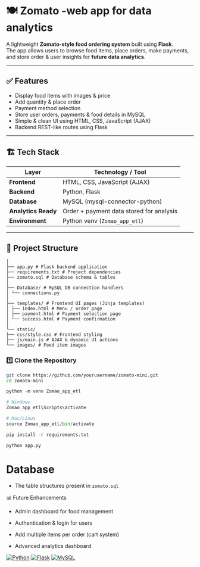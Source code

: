 # 🍽️ Zomato -web app for data analytics

A lightweight **Zomato-style food ordering system** built using **Flask**.  
The app allows users to browse food items, place orders, make payments, and store order & user insights for **future data analytics**.

---

## ✅ Features

- Display food items with images & price  
- Add quantity & place order  
- Payment method selection  
- Store user orders, payments & food details in MySQL  
- Simple & clean UI using HTML, CSS, JavaScript (AJAX)  
- Backend REST-like routes using Flask  

---

## 🏗️ Tech Stack

| Layer | Technology / Tool |
|------|------------------|
| **Frontend** | HTML, CSS, JavaScript (AJAX) |
| **Backend** | Python, Flask |
| **Database** | MySQL (mysql-connector-python) |
| **Analytics Ready** | Order + payment data stored for analysis |
| **Environment** | Python venv (`Zomao_app_etl`) |

---

## 📁 Project Structure
```
│
├── app.py # Flask backend application
├── requirements.txt # Project dependencies
├── zomato.sql # Database schema & tables
│
├── Database/ # MySQL DB connection handlers
│ └── connections.py
│
├── templates/ # Frontend UI pages (Jinja templates)
│ ├── index.html # Menu / order page
│ ├── payment.html # Payment selection page
│ └── success.html # Payment confirmation
│
└── static/
├── css/style.css # Frontend styling
├── js/main.js # AJAX & dynamic UI actions
└── images/ # Food item images

```
### 1️⃣ Clone the Repository
```bash
git clone https://github.com/yourusername/zomato-mini.git
cd zomato-mini
```
```python
python -m venv Zomao_app_etl

# Windows
Zomao_app_etl\Scripts\activate

# Mac/Linux
source Zomao_app_etl/bin/activate

pip install -r requirements.txt

python app.py
```
# Database 
- The table structures present in `zomato.sql`

📊 Future Enhancements

- Admin dashboard for food management

- Authentication & login for users

- Add multiple items per order (cart system)

- Advanced analytics dashboard


[![Python](https://img.shields.io/badge/Python-3.x-blue?logo=python)]()
[![Flask](https://img.shields.io/badge/Flask-Web%20Framework-lightgrey?logo=flask)]()
[![MySQL](https://img.shields.io/badge/Database-MySQL-orange?logo=mysql)]()


